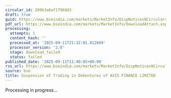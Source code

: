 ```yaml
---
circular_id: 209b3a6af17968d3
draft: true
guid: https://www.bseindia.com/markets/MarketInfo/DispNoticesNCirculars.aspx?Noticeid={127FDC11-04B0-4A3E-AF37-430CD1FDEDF2}&noticeno=20250911-35&dt=09/11/2025&icount=35&totcount=91&flag=0
pdf_url: https://www.bseindia.com/markets/MarketInfo/DownloadAttach.aspx?id=20250911-35&attachedId=
processing:
  attempts: 1
  content_hash: ''
  processed_at: '2025-09-11T21:32:01.812669'
  processor_version: '2.0'
  stage: download_failed
  status: failed
published_date: '2025-09-11T11:40:05+00:00'
rss_url: https://www.bseindia.com/markets/MarketInfo/DispNoticesNCirculars.aspx?Noticeid={127FDC11-04B0-4A3E-AF37-430CD1FDEDF2}&noticeno=20250911-35&dt=09/11/2025&icount=35&totcount=91&flag=0
source: bse
title: Suspension of Trading in Debentures of AXIS FINANCE LIMITED
---
```


Processing in progress...
